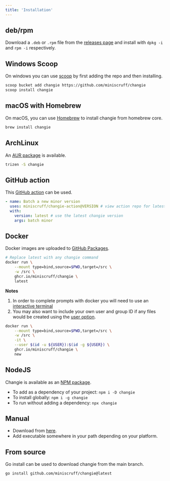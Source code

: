 ```yaml
---
title: 'Installation'
---
```

## deb/rpm
Download a `.deb` or `.rpm` file from the [releases page](https://github.com/miniscruff/changie/releases)
and install with `dpkg -i` and `rpm -i` respectively.

## Windows Scoop
On windows you can use [scoop](https://scoop.sh/) by first adding the repo and then installing.
```sh
scoop bucket add changie https://github.com/miniscruff/changie
scoop install changie
```

## macOS with Homebrew

On macOS, you can use [Homebrew](https://brew.sh/) to install changie from homebrew core.

```sh
brew install changie
```

## ArchLinux
An [AUR package](https://aur.archlinux.org/packages/changie/) is available.

```sh
trizen -S changie
```

## GitHub action
This [GitHub action](https://github.com/miniscruff/changie-action) can be used.

```yaml
- name: Batch a new minor version
  uses: miniscruff/changie-action@VERSION # view action repo for latest version
  with:
    version: latest # use the latest changie version
    args: batch minor
```

## Docker
Docker images are uploaded to [GitHub Packages](https://github.com/miniscruff/changie/pkgs/container/changie).

```sh
# Replace latest with any changie command
docker run \
    --mount type=bind,source=$PWD,target=/src \
    -w /src \
    ghcr.io/miniscruff/changie \
    latest
```

**Notes**
1. In order to complete prompts with docker you will need to use an [interactive terminal](https://docs.docker.com/engine/reference/commandline/run/#assign-name-and-allocate-pseudo-tty---name--it)
1. You may also want to include your own user and group ID if any files would be created using the [user option](https://docs.docker.com/engine/reference/run/#user).

```sh
docker run \
    --mount type=bind,source=$PWD,target=/src \
    -w /src \
    -it \
    --user $(id -u ${USER}):$(id -g ${USER}) \
    ghcr.io/miniscruff/changie \
    new
```

## NodeJS
Changie is available as an [NPM package](https://www.npmjs.com/package/changie).

* To add as a dependency of your project: `npm i -D changie`
* To install globally: `npm i -g changie`
* To run without adding a dependency: `npx changie`

## Manual
* Download from [here](https://github.com/miniscruff/changie/releases).
* Add executable somewhere in your path depending on your platform.

## From source
Go install can be used to download changie from the main branch.

```sh
go install github.com/miniscruff/changie@latest
```
